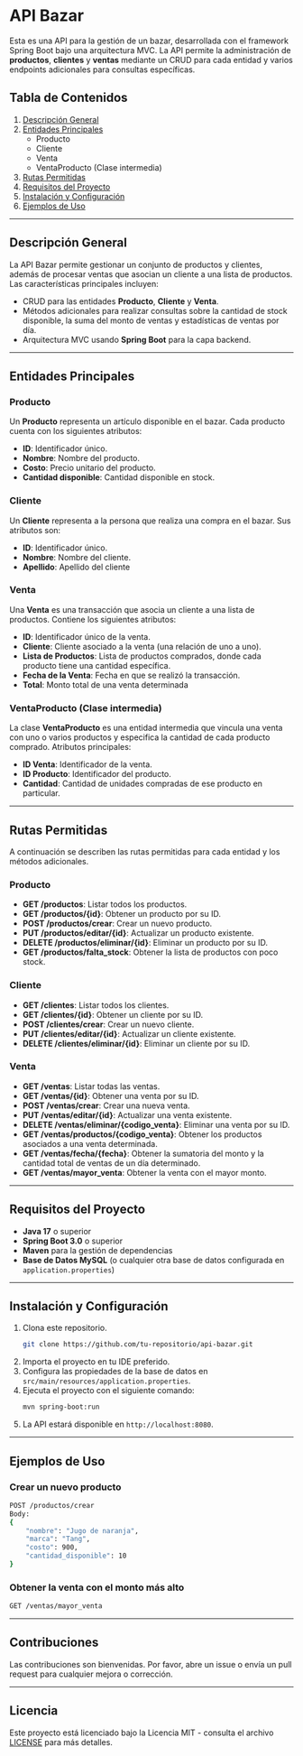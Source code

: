 
# API Bazar

Esta es una API para la gestión de un bazar, desarrollada con el framework Spring Boot bajo una arquitectura MVC. La API permite la administración de **productos**, **clientes** y **ventas** mediante un CRUD para cada entidad y varios endpoints adicionales para consultas específicas.

## Tabla de Contenidos
1. [Descripción General](#descripción-general)
2. [Entidades Principales](#entidades-principales)
   - Producto
   - Cliente
   - Venta
   - VentaProducto (Clase intermedia)
3. [Rutas Permitidas](#rutas-permitidas)
4. [Requisitos del Proyecto](#requisitos-del-proyecto)
5. [Instalación y Configuración](#instalación-y-configuración)
6. [Ejemplos de Uso](#ejemplos-de-uso)

---

## Descripción General

La API Bazar permite gestionar un conjunto de productos y clientes, además de procesar ventas que asocian un cliente a una lista de productos. Las características principales incluyen:
- CRUD para las entidades **Producto**, **Cliente** y **Venta**.
- Métodos adicionales para realizar consultas sobre la cantidad de stock disponible, la suma del monto de ventas y estadísticas de ventas por día.
- Arquitectura MVC usando **Spring Boot** para la capa backend.

---

## Entidades Principales

### Producto
Un **Producto** representa un artículo disponible en el bazar. Cada producto cuenta con los siguientes atributos:
- **ID**: Identificador único.
- **Nombre**: Nombre del producto.
- **Costo**: Precio unitario del producto.
- **Cantidad disponible**: Cantidad disponible en stock.

### Cliente
Un **Cliente** representa a la persona que realiza una compra en el bazar. Sus atributos son:
- **ID**: Identificador único.
- **Nombre**: Nombre del cliente.
- **Apellido**: Apellido del cliente

### Venta
Una **Venta** es una transacción que asocia un cliente a una lista de productos. Contiene los siguientes atributos:
- **ID**: Identificador único de la venta.
- **Cliente**: Cliente asociado a la venta (una relación de uno a uno).
- **Lista de Productos**: Lista de productos comprados, donde cada producto tiene una cantidad específica.
- **Fecha de la Venta**: Fecha en que se realizó la transacción.
- **Total**: Monto total de una venta determinada

### VentaProducto (Clase intermedia)
La clase **VentaProducto** es una entidad intermedia que vincula una venta con uno o varios productos y especifica la cantidad de cada producto comprado. Atributos principales:
- **ID Venta**: Identificador de la venta.
- **ID Producto**: Identificador del producto.
- **Cantidad**: Cantidad de unidades compradas de ese producto en particular.

---

## Rutas Permitidas

A continuación se describen las rutas permitidas para cada entidad y los métodos adicionales.

### Producto
- **GET /productos**: Listar todos los productos.
- **GET /productos/{id}**: Obtener un producto por su ID.
- **POST /productos/crear**: Crear un nuevo producto.
- **PUT /productos/editar/{id}**: Actualizar un producto existente.
- **DELETE /productos/eliminar/{id}**: Eliminar un producto por su ID.
- **GET /productos/falta_stock**: Obtener la lista de productos con poco stock.

### Cliente
- **GET /clientes**: Listar todos los clientes.
- **GET /clientes/{id}**: Obtener un cliente por su ID.
- **POST /clientes/crear**: Crear un nuevo cliente.
- **PUT /clientes/editar/{id}**: Actualizar un cliente existente.
- **DELETE /clientes/eliminar/{id}**: Eliminar un cliente por su ID.

### Venta
- **GET /ventas**: Listar todas las ventas.
- **GET /ventas/{id}**: Obtener una venta por su ID.
- **POST /ventas/crear**: Crear una nueva venta.
- **PUT /ventas/editar/{id}**: Actualizar una venta existente.
- **DELETE /ventas/eliminar/{codigo_venta}**: Eliminar una venta por su ID.
- **GET /ventas/productos/{codigo_venta}**: Obtener los productos asociados a una venta determinada.
- **GET /ventas/fecha/{fecha}**: Obtener la sumatoria del monto y la cantidad total de ventas de un día determinado.
- **GET /ventas/mayor_venta**: Obtener la venta con el mayor monto.

---

## Requisitos del Proyecto

- **Java 17** o superior
- **Spring Boot 3.0** o superior
- **Maven** para la gestión de dependencias
- **Base de Datos MySQL** (o cualquier otra base de datos configurada en `application.properties`)

---

## Instalación y Configuración

1. Clona este repositorio.
   ```bash
   git clone https://github.com/tu-repositorio/api-bazar.git
   ```
2. Importa el proyecto en tu IDE preferido.
3. Configura las propiedades de la base de datos en `src/main/resources/application.properties`.
4. Ejecuta el proyecto con el siguiente comando:
   ```bash
   mvn spring-boot:run
   ```
5. La API estará disponible en `http://localhost:8080`.

---

## Ejemplos de Uso

### Crear un nuevo producto
```bash
POST /productos/crear
Body:
{    
    "nombre": "Jugo de naranja",
    "marca": "Tang",
    "costo": 900,
    "cantidad_disponible": 10
}
```

### Obtener la venta con el monto más alto
```bash
GET /ventas/mayor_venta
```

---

## Contribuciones

Las contribuciones son bienvenidas. Por favor, abre un issue o envía un pull request para cualquier mejora o corrección.

---

## Licencia

Este proyecto está licenciado bajo la Licencia MIT - consulta el archivo [LICENSE](LICENSE) para más detalles.
